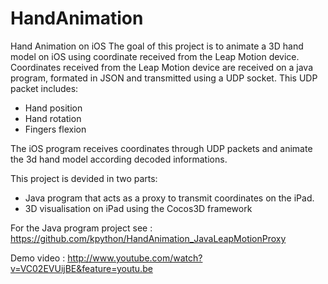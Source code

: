 HandAnimation
=============

Hand Animation on iOS The goal of this project is to animate a 3D hand model on iOS using coordinate received 
from the Leap Motion device. Coordinates received from the Leap Motion device are received on a java program, 
formated in JSON and transmitted using a UDP socket. This UDP packet includes:

- Hand position
- Hand rotation
- Fingers flexion

The iOS program receives coordinates through UDP packets and animate the 3d hand model according decoded informations.

This project is devided in two parts:

- Java program that acts as a proxy to transmit coordinates on the iPad.
- 3D visualisation on iPad using the Cocos3D framework

For the Java program project see : https://github.com/kpython/HandAnimation_JavaLeapMotionProxy

Demo video : http://www.youtube.com/watch?v=VC02EVUijBE&feature=youtu.be
